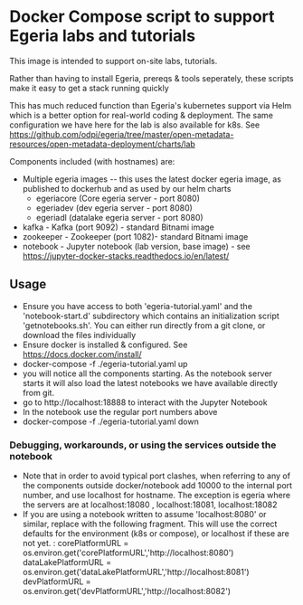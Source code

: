 <!-- SPDX-License-Identifier: CC-BY-4.0 -->
<!-- Copyright Contributors to the Egeria project. -->

# Docker Compose script to support Egeria labs and tutorials

This image is intended to support on-site labs, tutorials. 

Rather than having to install Egeria, prereqs & tools seperately, these scripts make it easy
to get a stack running quickly

This has much reduced function than Egeria's kubernetes support via Helm which is a better
option for real-world coding & deployment. The same configuration we have here for the lab is 
also available for k8s. 
See https://github.com/odpi/egeria/tree/master/open-metadata-resources/open-metadata-deployment/charts/lab

Components included (with hostnames) are:
 * Multiple egeria images -- this uses the latest docker egeria image, as published to dockerhub
   and as used by our helm charts
   - egeriacore (Core egeria server - port 8080)
   - egeriadev  (dev egeria server - port 8080)
   - egeriadl   (datalake egeria server - port 8080)
 * kafka - Kafka (port 9092) - standard Bitnami image
 * zookeeper - Zookeeper (port 1082)- standard Bitnami image
 * notebook - Jupyter notebook (lab version, base image) - see https://jupyter-docker-stacks.readthedocs.io/en/latest/

## Usage

 - Ensure you have access to both 'egeria-tutorial.yaml' and the 'notebook-start.d' subdirectory 
 which contains an initialization script 'getnotebooks.sh'. You can either run directly from a git 
 clone, or download the files individually
 - Ensure docker is installed & configured. See https://docs.docker.com/install/ 
 - docker-compose -f ./egeria-tutorial.yaml up
 - you will notice all the components starting. As the notebook server starts it will also load
   the latest notebooks we have available directly from git.
 - go to http://localhost:18888 to interact with the Jupyter Notebook 
 - In the notebook use the regular port numbers above
 - docker-compose -f ./egeria-tutorial.yaml down

 ### Debugging, workarounds, or using the services outside the notebook
  - Note that in order to avoid typical port clashes, when referring to any of the components outside docker/notebook add 10000 to
    the internal port number, and use localhost for hostname. The exception is egeria where the servers are at localhost:18080 , localhost:18081, localhost:18082
  - If you are using a notebook written to assume 'localhost:8080' or similar, replace with the following fragment. This will use the correct defaults for the environment (k8s or compose), or localhost if these are not yet. :
  corePlatformURL     = os.environ.get('corePlatformURL','http://localhost:8080')
  dataLakePlatformURL = os.environ.get('dataLakePlatformURL','http://localhost:8081')
  devPlatformURL      = os.environ.get('devPlatformURL','http://localhost:8082')


